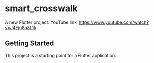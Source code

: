 # smart_crosswalk

A new Flutter project.
YouTube link: https://www.youtube.com/watch?v=J4Ejn8h8L1k

## Getting Started

This project is a starting point for a Flutter application.



